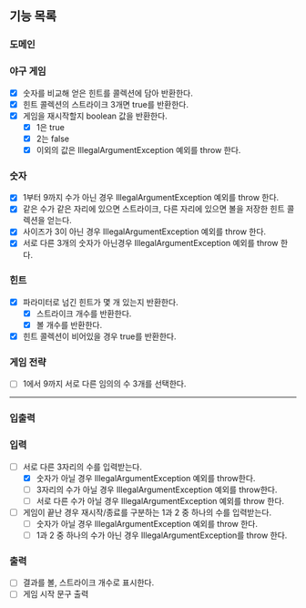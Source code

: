 ## 기능 목록

### 도메인

### 야구 게임

- [x] 숫자를 비교해 얻은 힌트를 콜렉션에 담아 반환한다.
- [x] 힌트 콜렉션의 스트라이크 3개면 true를 반환한다.
- [x] 게임을 재시작할지 boolean 값을 반환한다.
    - [x] 1은 true
    - [x] 2는 false
    - [x] 이외의 값은 IllegalArgumentException 예외를 throw 한다.

### 숫자

- [x] 1부터 9까지 수가 아닌 경우 IllegalArgumentException 예외를 throw 한다.
- [x] 같은 수가 같은 자리에 있으면 스트라이크, 다른 자리에 있으면 볼을 저장한 힌트 콜렉션을 얻는다.
- [x] 사이즈가 3이 아닌 경우 IllegalArgumentException 예외를 throw 한다.
- [x] 서로 다른 3개의 숫자가 아닌경우 IllegalArgumentException 예외를 throw 한다.

### 힌트

- [x] 파라미터로 넘긴 힌트가 몇 개 있는지 반환한다.
    - [x] 스트라이크 개수를 반환한다.
    - [x] 볼 개수를 반환한다.
- [x] 힌트 콜렉션이 비어있을 경우 true를 반환한다.

### 게임 전략

- [ ] 1에서 9까지 서로 다른 임의의 수 3개를 선택한다.

<hr>

### 입출력

### 입력

- [ ] 서로 다른 3자리의 수를 입력받는다.
    - [x] 숫자가 아닐 경우 IllegalArgumentException 예외를 throw한다.
    - [ ] 3자리의 수가 아닐 경우 IllegalArgumentException 예외를 throw한다.
    - [ ] 서로 다른 수가 아닐 경우 IllegalArgumentException 예외를 throw 한다.

- [ ] 게임이 끝난 경우 재시작/종료를 구분하는 1과 2 중 하나의 수를 입력받는다.
    - [ ] 숫자가 아닐 경우 IllegalArgumentException 예외를 throw 한다.
    - [ ] 1과 2 중 하나의 수가 아닌 경우 IllegalArgumentException를 throw 한다.

### 출력

- [ ] 결과를 볼, 스트라이크 개수로 표시한다.
- [ ] 게임 시작 문구 출력
